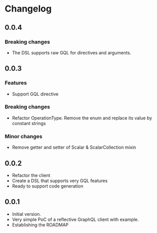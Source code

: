 # Changelog

## 0.0.4

### Breaking changes
- The DSL supports raw GQL for directives and arguments.


## 0.0.3

### Features
- Support GQL directive

### Breaking changes
- Refactor OperationType. Remove the enum and replace its value by constant strings

### Minor changes
- Remove getter and setter of Scalar & ScalarCollection mixin

## 0.0.2

- Refactor the client
- Create a DSL that supports very GQL features
- Ready to support code generation

## 0.0.1

- Initial version.
- Very simple PoC of a reflective GraphQL client with example.
- Establishing the ROADMAP
